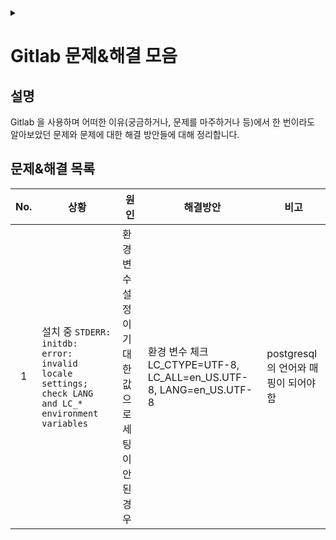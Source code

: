 <link rel="stylesheet" type="text/css" href="/css/header.css">
<link rel="stylesheet" type="text/css" href="/css/bootstrap/5.3.0-alpha1/bootstrap.css">
<div class="sticky-top bg-white pt-1 pb-2" id="header-div-max"></div>
<details id="display-none"><summary></summary>
  <script src="/js/header.js" defer="defer"></script>
</details>

# Gitlab 문제&해결 모음
## 설명
Gitlab 을 사용하며 어떠한 이유(궁금하거나, 문제를 마주하거나 등)에서 한 번이라도 알아보았던 문제와 문제에 대한 해결 방안들에 대해 정리합니다.

## 문제&해결 목록

| No. | 상황 | 원인 | 해결방안 | 비고 |
| :---: | --- | --- | --- | --- |
| 1 | 설치 중 `STDERR: initdb: error: invalid locale settings; check LANG and LC_* environment variables`  | 환경변수 설정이 기대한 값으로 세팅이 안된 경우 | 환경 변수 체크 LC_CTYPE=UTF-8, LC_ALL=en_US.UTF-8, LANG=en_US.UTF-8 | postgresql 의 언어와 매핑이 되어야함 |
